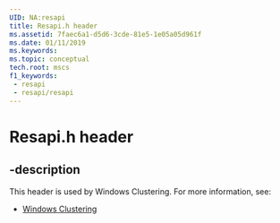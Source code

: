 ```yaml
---
UID: NA:resapi
title: Resapi.h header
ms.assetid: 7faec6a1-d5d6-3cde-81e5-1e05a05d961f
ms.date: 01/11/2019
ms.keywords: 
ms.topic: conceptual
tech.root: mscs
f1_keywords:
 - resapi
 - resapi/resapi
---
```


# Resapi.h header


## -description

This header is used by Windows Clustering. For more information, see:

- [Windows Clustering](../_mscs/index.md)

